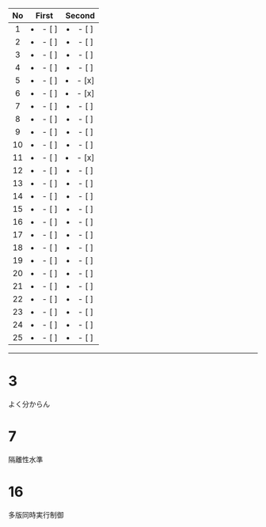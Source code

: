 | No  |      First      |     Second      |
| :-: | :-------------: | :-------------: |
|  1  | <li>- [ ] </li> | <li>- [ ] </li> |
|  2  | <li>- [ ] </li> | <li>- [ ] </li> |
|  3  | <li>- [ ] </li> | <li>- [ ] </li> |
|  4  | <li>- [ ] </li> | <li>- [ ] </li> |
|  5  | <li>- [ ] </li> | <li>- [x] </li> |
|  6  | <li>- [ ] </li> | <li>- [x] </li> |
|  7  | <li>- [ ] </li> | <li>- [ ] </li> |
|  8  | <li>- [ ] </li> | <li>- [ ] </li> |
|  9  | <li>- [ ] </li> | <li>- [ ] </li> |
| 10  | <li>- [ ] </li> | <li>- [ ] </li> |
| 11  | <li>- [ ] </li> | <li>- [x] </li> |
| 12  | <li>- [ ] </li> | <li>- [ ] </li> |
| 13  | <li>- [ ] </li> | <li>- [ ] </li> |
| 14  | <li>- [ ] </li> | <li>- [ ] </li> |
| 15  | <li>- [ ] </li> | <li>- [ ] </li> |
| 16  | <li>- [ ] </li> | <li>- [ ] </li> |
| 17  | <li>- [ ] </li> | <li>- [ ] </li> |
| 18  | <li>- [ ] </li> | <li>- [ ] </li> |
| 19  | <li>- [ ] </li> | <li>- [ ] </li> |
| 20  | <li>- [ ] </li> | <li>- [ ] </li> |
| 21  | <li>- [ ] </li> | <li>- [ ] </li> |
| 22  | <li>- [ ] </li> | <li>- [ ] </li> |
| 23  | <li>- [ ] </li> | <li>- [ ] </li> |
| 24  | <li>- [ ] </li> | <li>- [ ] </li> |
| 25  | <li>- [ ] </li> | <li>- [ ] </li> |

---

# 3

よく分からん

# 7

隔離性水準

# 16

多版同時実行制御

